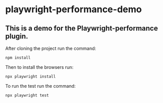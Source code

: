 # playwright-performance-demo
This is a demo for the Playwright-performance plugin.
-----------------------------------------------------
After cloning the project run the command:

```
npm install
```

Then to install the browsers run:

```
npx playwright install
```

To run the test run the command:

```
npx playwright test
```
